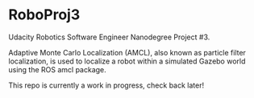 # RoboProj3
Udacity Robotics Software Engineer Nanodegree Project #3.

Adaptive Monte Carlo Localization (AMCL), also known as particle filter localization, is used to localize a robot within a simulated Gazebo world using the ROS amcl package.

This repo is currently a work in progress, check back later!
